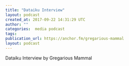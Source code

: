 ```yaml
---
title: "Dataiku Interview"
layout: podcast
created_at: 2017-09-22 14:31:29 UTC
author: ""
categories:  media podcast
tags:
publication_url: https://anchor.fm/gregarious-mammal
layout: podcast
---
```

Dataiku Interview by Gregarious Mammal